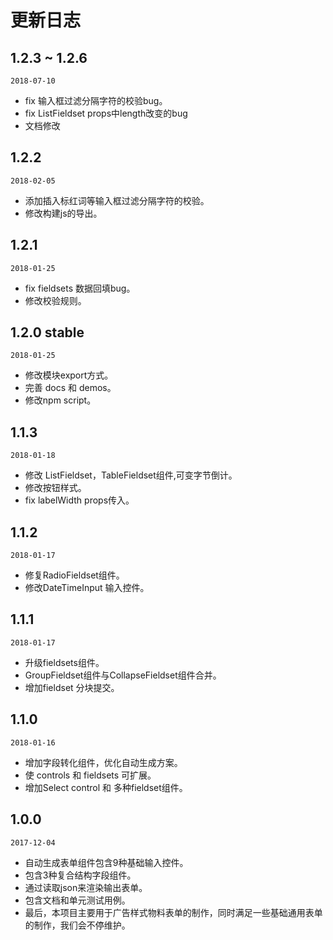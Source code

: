 # 更新日志


## 1.2.3 ~ 1.2.6
`2018-07-10`
- fix 输入框过滤分隔字符的校验bug。
- fix ListFieldset props中length改变的bug
- 文档修改

## 1.2.2
`2018-02-05`
- 添加插入标红词等输入框过滤分隔字符的校验。
- 修改构建js的导出。

## 1.2.1
`2018-01-25`
- fix fieldsets 数据回填bug。
- 修改校验规则。

## 1.2.0 stable
`2018-01-25`
- 修改模块export方式。
- 完善 docs 和 demos。
- 修改npm script。

## 1.1.3
`2018-01-18`
- 修改 ListFieldset，TableFieldset组件,可变字节倒计。
- 修改按钮样式。
- fix labelWidth props传入。

## 1.1.2
`2018-01-17`
- 修复RadioFieldset组件。
- 修改DateTimeInput 输入控件。

## 1.1.1
`2018-01-17`
- 升级fieldsets组件。
- GroupFieldset组件与CollapseFieldset组件合并。
- 增加fieldset 分块提交。

## 1.1.0
`2018-01-16`
- 增加字段转化组件，优化自动生成方案。
- 使 controls 和 fieldsets 可扩展。
- 增加Select control 和 多种fieldset组件。


## 1.0.0
`2017-12-04`
- 自动生成表单组件包含9种基础输入控件。
- 包含3种复合结构字段组件。
- 通过读取json来渲染输出表单。
- 包含文档和单元测试用例。
- 最后，本项目主要用于广告样式物料表单的制作，同时满足一些基础通用表单的制作，我们会不停维护。



